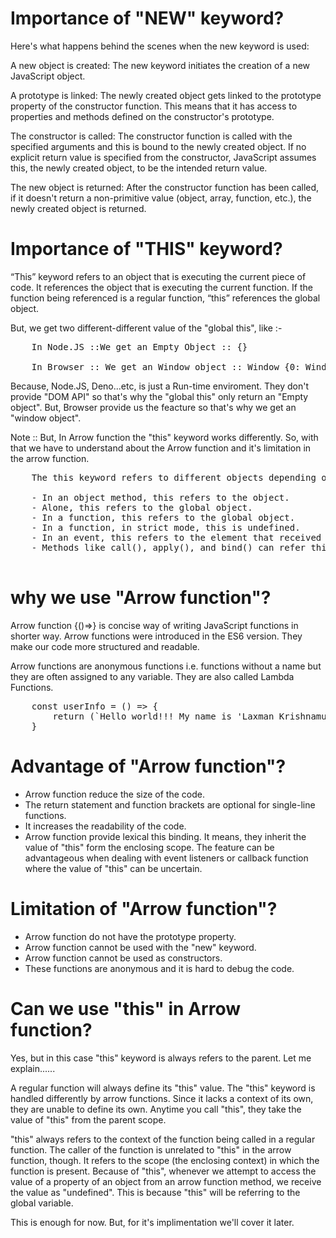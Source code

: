 # Importance of "NEW" keyword?

Here's what happens behind the scenes when the new keyword is used:

A new object is created: The new keyword initiates the creation of a new JavaScript object.

A prototype is linked: The newly created object gets linked to the prototype property of the constructor function. This means that it has access to properties and methods defined on the constructor's prototype.

The constructor is called: The constructor function is called with the specified arguments and this is bound to the newly created object. If no explicit return value is specified from the constructor, JavaScript assumes this, the newly created object, to be the intended return value.

The new object is returned: After the constructor function has been called, if it doesn't return a non-primitive value (object, array, function, etc.), the newly created object is returned.

# Importance of "THIS" keyword?

“This” keyword refers to an object that is executing the current piece of code. It references the object that is executing the current function. If the function being referenced is a regular function, “this” references the global object.

But, we get two different-different value of the "global this", like :- 

<pre>
    In Node.JS ::We get an Empty Object :: {}

    In Browser :: We get an Window object :: Window {0: Window, window: Window, self: Window, document: document, name: '', location: Location, …}
</pre>

Because, Node.JS, Deno...etc, is just a Run-time enviroment. They don't provide "DOM API" so that's why the "global this" only return an "Empty object". But, Browser provide us the feacture so that's why we get an "window object".

Note :: But, In Arrow function the "this" keyword works differently. So, with that we have to understand about the Arrow function and it's limitation in the arrow function.

<pre>
    The this keyword refers to different objects depending on how it is used:
    
    - In an object method, this refers to the object.
    - Alone, this refers to the global object.
    - In a function, this refers to the global object.
    - In a function, in strict mode, this is undefined.
    - In an event, this refers to the element that received the event.
    - Methods like call(), apply(), and bind() can refer this to any object.

</pre>

# why we use "Arrow function"?

Arrow function {()=>} is concise way of writing JavaScript functions in shorter way. Arrow functions were introduced in the ES6 version. They make our code more structured and readable.

Arrow functions are anonymous functions i.e. functions without a name but they are often assigned to any variable. They are also called Lambda Functions.

<pre>
    const userInfo = () => {
        return (`Hello world!!! My name is 'Laxman Krishnamurti'`);
    }
</pre>

# Advantage of "Arrow function"?

- Arrow function reduce the size of the code.
- The return statement and function brackets are optional for single-line functions.
- It increases the readability of the code.
- Arrow function provide lexical this binding. It means, they inherit the value of "this" form the
  enclosing scope. The feature can be advantageous when dealing with event listeners or callback function where the value of "this" can be uncertain.

# Limitation of "Arrow function"?

- Arrow function do not have the prototype property.
- Arrow function cannot be used with the "new" keyword.
- Arrow function cannot be used as constructors.
- These functions are anonymous and it is hard to debug the code.

# Can we use "this" in Arrow function?

Yes, but in this case "this" keyword is always refers to the parent. Let me explain......

A regular function will always define its "this" value. The "this" keyword is handled differently by arrow functions. Since it lacks a context of its own, they are unable to define its own. Anytime you call "this", they take the value of "this" from the parent scope.

"this" always refers to the context of the function being called in a regular function. The caller of the function is unrelated to "this" in the arrow function, though. It refers to the scope (the enclosing context) in which the function is present. Because of "this", whenever we attempt to access the value of a property of an object from an arrow function method, we receive the value as "undefined". This is because "this" will be referring to the global variable.

This is enough for now. But, for it's implimentation we'll cover it later.